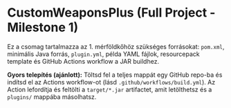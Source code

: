 # CustomWeaponsPlus (Full Project - Milestone 1)

Ez a csomag tartalmazza az 1. mérföldkőhöz szükséges forrásokat: `pom.xml`, minimális Java forrás, `plugin.yml`, példa YAML fájlok, resourcepack template és GitHub Actions workflow a JAR buildhez.

**Gyors telepítés (ajánlott):** Töltsd fel a teljes mappát egy GitHub repo-ba és indítsd el az Actions workflow-ot (lásd `.github/workflows/build.yml`). Az Action lefordítja és feltölti a `target/*.jar` artifactet, amit letölthetsz és a `plugins/` mappába másolhatsz.
